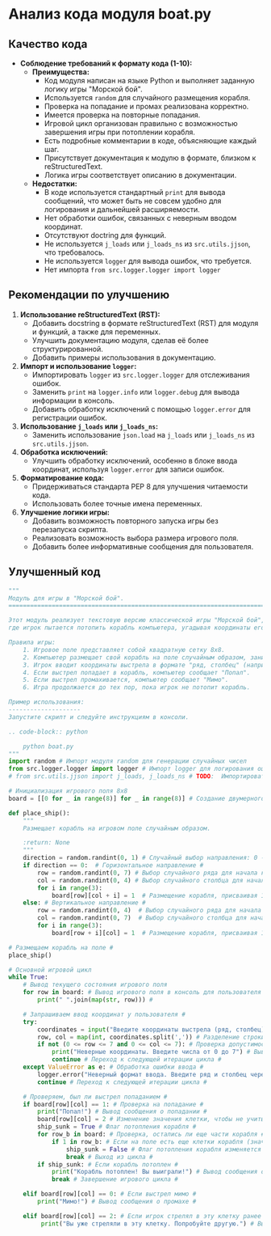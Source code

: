 # Анализ кода модуля boat.py

## Качество кода
- **Соблюдение требований к формату кода (1-10):**
    - **Преимущества:**
        - Код модуля написан на языке Python и выполняет заданную логику игры "Морской бой".
        - Используется `random` для случайного размещения корабля.
        - Проверка на попадание и промах реализована корректно.
        - Имеется проверка на повторные попадания.
        - Игровой цикл организован правильно с возможностью завершения игры при потоплении корабля.
        - Есть подробные комментарии в коде, объясняющие каждый шаг.
        - Присутствует документация к модулю в формате, близком к reStructuredText.
        - Логика игры соответствует описанию в документации.
    - **Недостатки:**
        - В коде используется стандартный `print` для вывода сообщений, что может быть не совсем удобно для логирования и дальнейшей расширяемости.
        - Нет обработки ошибок, связанных с неверным вводом координат.
        - Отсутствуют doctring для функций.
        - Не используется `j_loads` или `j_loads_ns` из `src.utils.jjson`, что требовалось.
        - Не используется `logger` для вывода ошибок, что требуется.
        - Нет импорта `from src.logger.logger import logger`

## Рекомендации по улучшению
1. **Использование reStructuredText (RST):**
    - Добавить docstring в формате reStructuredText (RST) для модуля и функций, а также для переменных.
    - Улучшить документацию модуля, сделав её более структурированной.
    - Добавить примеры использования в документацию.
2. **Импорт и использование `logger`:**
    - Импортировать `logger` из `src.logger.logger` для отслеживания ошибок.
    - Заменить `print` на `logger.info` или `logger.debug` для вывода информации в консоль.
    - Добавить обработку исключений с помощью `logger.error` для регистрации ошибок.
3.  **Использование `j_loads` или `j_loads_ns`:**
    - Заменить использование `json.load` на `j_loads` или `j_loads_ns` из `src.utils.jjson`.
4.  **Обработка исключений:**
    - Улучшить обработку исключений, особенно в блоке ввода координат, используя `logger.error` для записи ошибок.
5. **Форматирование кода:**
   - Придерживаться стандарта PEP 8 для улучшения читаемости кода.
   - Использовать более точные имена переменных.
6.  **Улучшение логики игры:**
    - Добавить возможность повторного запуска игры без перезапуска скрипта.
    - Реализовать возможность выбора размера игрового поля.
    - Добавить более информативные сообщения для пользователя.

## Улучшенный код
```python
"""
Модуль для игры в "Морской бой".
=========================================================================================

Этот модуль реализует текстовую версию классической игры "Морской бой",
где игрок пытается потопить корабль компьютера, угадывая координаты его расположения на поле 8x8.

Правила игры:
    1. Игровое поле представляет собой квадратную сетку 8x8.
    2. Компьютер размещает свой корабль на поле случайным образом, занимая 3 последовательные клетки по горизонтали или вертикали.
    3. Игрок вводит координаты выстрела в формате "ряд, столбец" (например, "1,2").
    4. Если выстрел попадает в корабль, компьютер сообщает "Попал".
    5. Если выстрел промахивается, компьютер сообщает "Мимо".
    6. Игра продолжается до тех пор, пока игрок не потопит корабль.

Пример использования:
--------------------
Запустите скрипт и следуйте инструкциям в консоли.

.. code-block:: python

    python boat.py
"""
import random # Импорт модуля random для генерации случайных чисел
from src.logger.logger import logger # Импорт logger для логирования ошибок #
# from src.utils.jjson import j_loads, j_loads_ns # TODO:  Импортировать j_loads и j_loads_ns

# Инициализация игрового поля 8x8
board = [[0 for _ in range(8)] for _ in range(8)] # Создание двумерного списка (матрицы) размером 8x8 и заполнение нулями #

def place_ship():
    """
    Размещает корабль на игровом поле случайным образом.

    :return: None
    """
    direction = random.randint(0, 1) # Случайный выбор направления: 0 - горизонтальное, 1 - вертикальное #
    if direction == 0:  # Горизонтальное направление #
        row = random.randint(0, 7) # Выбор случайного ряда для начала корабля #
        col = random.randint(0, 4) # Выбор случайного столбца для начала корабля (чтобы не выходил за границы) #
        for i in range(3):
            board[row][col + i] = 1  # Размещение корабля, присваивая 1 трем клеткам в выбранном ряду #
    else: # Вертикальное направление #
        row = random.randint(0, 4)  # Выбор случайного ряда для начала корабля (чтобы не выходил за границы) #
        col = random.randint(0, 7)  # Выбор случайного столбца для начала корабля #
        for i in range(3):
            board[row + i][col] = 1  # Размещение корабля, присваивая 1 трем клеткам в выбранном столбце #

# Размещаем корабль на поле #
place_ship()

# Основной игровой цикл
while True:
    # Вывод текущего состояния игрового поля
    for row in board: # Вывод игрового поля в консоль для пользователя #
        print(" ".join(map(str, row))) #

    # Запрашиваем ввод координат у пользователя #
    try:
        coordinates = input("Введите координаты выстрела (ряд, столбец): ") # Запрос ввода координат #
        row, col = map(int, coordinates.split(',')) # Разделение строки на ряд и столбец #
        if not (0 <= row <= 7 and 0 <= col <= 7): # Проверка допустимости координат #
            print("Неверные координаты. Введите числа от 0 до 7") # Вывод сообщения об ошибке #
            continue # Переход к следующей итерации цикла #
    except ValueError as e: # Обработка ошибки ввода #
        logger.error("Неверный формат ввода. Введите ряд и столбец через запятую, например: 1,2", exc_info=True) #  Логирование ошибки в случае неверного ввода #
        continue # Переход к следующей итерации цикла #

    # Проверяем, был ли выстрел попаданием #
    if board[row][col] == 1: # Проверка на попадание #
        print("Попал!") # Вывод сообщения о попадании #
        board[row][col] = 2 # Изменение значения клетки, чтобы не учитывать повторные попадания #
        ship_sunk = True # Флаг потопления корабля #
        for row_b in board: # Проверка, остались ли еще части корабля #
            if 1 in row_b: # Если на поле есть еще клетки корабля (значение 1) #
                ship_sunk = False # Флаг потопления корабля изменяется #
                break # Выход из цикла #
        if ship_sunk: # Если корабль потоплен #
            print("Корабль потоплен! Вы выиграли!") # Вывод сообщения о победе #
            break # Завершение игрового цикла #

    elif board[row][col] == 0: # Если выстрел мимо #
        print("Мимо!") # Вывод сообщения о промахе #

    elif board[row][col] == 2: # Если игрок стрелял в эту клетку ранее #
         print("Вы уже стреляли в эту клетку. Попробуйте другую.") # Вывод сообщения #